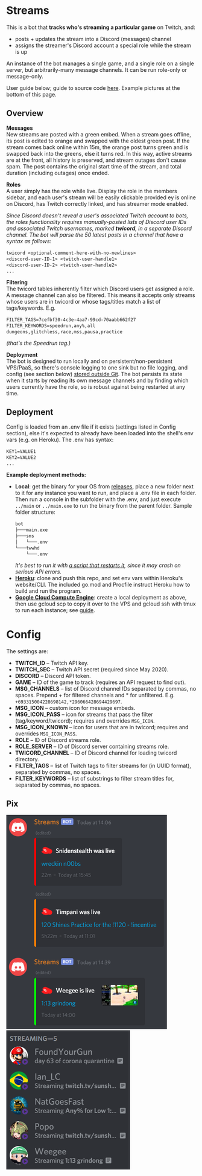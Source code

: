 # Streams
This is a bot that **tracks who's streaming a particular game** on Twitch, and:
* posts + updates the stream into a Discord (messages) channel
* assigns the streamer's Discord account a special role while the stream is up

An instance of the bot manages a single game, and a single role on a single server, but arbitrarily-many message channels. It can be run role-only or message-only.

User guide below; guide to source code [here](design.md). Example pictures at the bottom of this page.

## Overview
**Messages**  
New streams are posted with a green embed. When a stream goes offline, its post is edited to orange and swapped with the oldest green post. If the stream comes back online within 15m, the orange post turns green and is swapped back into the greens, else it turns red. In this way, active streams are at the front, all history is preserved, and stream outages don't cause spam. The post contains the original start time of the stream, and total duration (including outages) once ended.

**Roles**  
A user simply has the role while live. Display the role in the members sidebar, and each user's stream will be easily clickable provided ey is online on Discord, has Twitch correctly linked, and has streamer mode enabled.

*Since Discord doesn't reveal a user's associated Twitch account to bots, the roles functionality requires manually-posted lists of Discord user IDs and associated Twitch usernames, marked **twicord**, in a separate Discord channel. The bot will parse the 50 latest posts in a channel that have a syntax as follows:*

```
twicord <optional-comment-here-with-no-newlines>
<discord-user-ID-1> <twitch-user-handle1>
<discord-user-ID-2> <twitch-user-handle2>
...
```

**Filtering**  
The twicord tables inherently filter which Discord users get assigned a role. A message channel can also be filtered. This means it accepts only streams whose users are in twicord or whose tags/titles match a list of tags/keywords. E.g.
```
FILTER_TAGS=7cefbf30-4c3e-4aa7-99cd-70aabb662f27
FILTER_KEYWORDS=speedrun,any%,all dungeons,glitchless,race,mss,pausa,practice
```
*(that's the Speedrun tag.)*

**Deployment**  
The bot is designed to run locally and on persistent/non-persistent VPS/PaaS, so there's console logging to one sink but no file logging, and config (see section below) [stored outside Git](https://12factor.net/config). The bot persists its state when it starts by reading its own message channels and by finding which users currently have the role, so is robust against being restarted at any time.

## Deployment
Config is loaded from an .env file if it exists (settings listed in Config section), else it's expected to already have been loaded into the shell's env vars (e.g. on Heroku). The .env has syntax:
```
KEY1=VALUE1
KEY2=VALUE2
...
```

**Example deployment methods:**  
* **Local**: get the binary for your OS from [releases](https://github.com/Pyorot/streams/releases), place a new folder next to it for any instance you want to run, and place a .env file in each folder. Then run a console in the subfolder with the .env, and just execute `../main` or `../main.exe` to run the binary from the parent folder. Sample folder structure:
  ```
  bot
  ├───main.exe
  ├───sms
  │   └───.env
  └───twwhd
      └───.env
  ```
  *It's best to run it with [a script that restarts it](https://stackoverflow.com/a/697017), since it may crash on serious API errors.* 
* [**Heroku**](https://www.heroku.com): clone and push this repo, and set env vars within Heroku's website/CLI. The included go.mod and Procfile instruct Heroku how to build and run the program.
* [**Google Cloud Compute Engine**](https://cloud.google.com/compute): create a local deployment as above, then use gcloud scp to copy it over to the VPS and gcloud ssh with tmux to run each instance; see [guide](https://youtu.be/VEn70C7S5Q8).

# Config
The settings are:
* **TWITCH_ID** – Twitch API key.
* **TWITCH_SEC** – Twitch API secret (required since May 2020).
* **DISCORD** – Discord API token.
* **GAME** – ID of the game to track (requires an API request to find out).
* **MSG_CHANNELS** – list of Discord channel IDs separated by commas, no spaces. Prepend + for filtered channels and * for unfiltered. E.g. `+693315004228698142,*296066428694429697`.
* **MSG_ICON** – custom icon for message embeds.
* **MSG_ICON_PASS** – icon for streams that pass the filter (tag/keyword/twicord); requires and overrides `MSG_ICON`.
* **MSG_ICON_KNOWN** – icon for users that are in twicord; requires and overrides `MSG_ICON_PASS`.
* **ROLE** – ID of Discord streams role.
* **ROLE_SERVER** – ID of Discord server containing streams role.
* **TWICORD_CHANNEL** – ID of Discord channel for loading twicord directory.
* **FILTER_TAGS** – list of Twitch tags to filter streams for (in UUID format), separated by commas, no spaces.
* **FILTER_KEYWORDS** – list of substrings to filter stream titles for, separated by commas, no spaces.

## Pix
![message channel](doc-assets/msg.png)
![roles](doc-assets/role.png)
